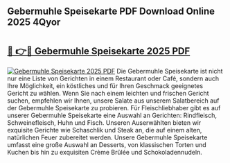 ## Gebermuhle Speisekarte PDF Download Online 2025 4Qyor

# <h2><a href="http://gcbexl.nevu.top/?p=Gebermuhle+Speisekarte">🔗 👉🔴 Gebermuhle Speisekarte 2025 PDF</a></h2>

[![Gebermuhle Speisekarte 2025 PDF](https://i.imgur.com/dBaPXMq.png)](http://gcbexl.nevu.top/?p=Gebermuhle+Speisekarte)
Die Gebermuhle Speisekarte ist nicht nur eine Liste von Gerichten in einem Restaurant oder Café, sondern auch Ihre Möglichkeit, ein köstliches und für Ihren Geschmack geeignetes Gericht zu wählen. Wenn Sie nach einem leichten und frischen Gericht suchen, empfehlen wir Ihnen, unsere Salate aus unserem Salatbereich auf der Gebermuhle Speisekarte zu probieren. Für Fleischliebhaber gibt es auf unserer Gebermuhle Speisekarte eine Auswahl an Gerichten: Rindfleisch, Schweinefleisch, Huhn und Fisch. Unseren Auserwählten bieten wir exquisite Gerichte wie Schaschlik und Steak an, die auf einem alten, natürlichen Feuer zubereitet werden. Unsere Gebermuhle Speisekarte umfasst eine große Auswahl an Desserts, von klassischen Torten und Kuchen bis hin zu exquisiten Crème Brûlée und Schokoladennudeln.

